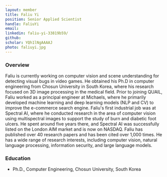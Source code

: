 ```yaml
---
layout: member
title: Faliu Yi
position: Senior Applied Scientist
handle: FaliuYi
email: 
linkedin: faliu-yi-33819b59/
github:
scholar: YQh1lNgAAAAJ
photo: faliuyi.jpg
---
```


### Overview
Faliu is currently working on computer vision and scene understanding for detecting visual bugs in video games. He obtained his Ph.D in computer engineering from Chosun University in South Korea, where his research focused on 3D image processing in the medical field. Prior to joining QUAIL, Faliu worked as a principal engineer at Michaels, where he primarily developed machine learning and deep learning models (NLP and CV) to improve the e-commerce search engine. Faliu's first industrial job was at Spectral AI, where he conducted research in the area of computer vision using multispectral images to support the study of burn and diabetic foot ulcers. He spent around five years there, and Spectral AI was successfully listed on the London AIM market and is now on NASDAQ. Faliu has published over 40 research papers and has been cited over 1,000 times. He has a wide range of research interests, including computer vision, natural language processing, information security, and large language models. 
  

### Education
 - Ph.D., Computer Engineering, Chosun University, South Korea